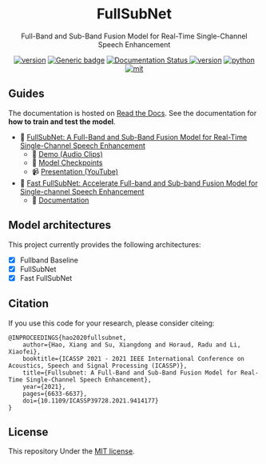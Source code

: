 <div align="center">
    <h1>
        FullSubNet
    </h1>
    <p>
    Full-Band and Sub-Band Fusion Model for Real-Time Single-Channel Speech Enhancement
    </p>
    <a href="https://github.com/haoxiangsnr/FullSubNet/"><img src="https://img.shields.io/badge/Platform-linux-lightgrey" alt="version"></a>
    <a href="https://github.com/haoxiangsnr/FullSubNet/"><img src="https://img.shields.io/github/stars/haoxiangsnr/FullSubNet?color=yellow&amp;label=FullSubNet&amp;logo=github" alt="Generic badge"></a>
    <a href='https://fullsubnet.readthedocs.io/en/latest/?badge=latest'>
        <img src='https://readthedocs.org/projects/fullsubnet/badge/?version=latest' alt='Documentation Status' />
    </a>
    <a href="https://github.com/haoxiangsnr/FullSubNet/"><img src="https://img.shields.io/badge/Python-3.10-orange" alt="version"></a>
    <a href="https://github.com/haoxiangsnr/FullSubNet/"><img src="https://img.shields.io/badge/PyTorch-1.12-brightgreen" alt="python"></a>
    <a href="https://github.com/haoxiangsnr/FullSubNet/blob/main/LICENSE"><img src="https://img.shields.io/badge/License-MIT-yellow.svg" alt="mit"></a>
</div>

## Guides

The documentation is hosted on [Read the Docs](https://fullsubnet.readthedocs.io/). See the documentation for **how to train and test the model**.

- 📰 [FullSubNet: A Full-Band and Sub-Band Fusion Model for Real-Time Single-Channel Speech Enhancement](https://arxiv.org/abs/2010.15508)
  - 📸 [Demo (Audio Clips)](https://www.haoxiangsnr.com/demo/fullsubnet)
  - 🎏 [Model Checkpoints](https://github.com/haoxiangsnr/FullSubNet/releases)
  - 📹 [Presentation (YouTube)](https://youtu.be/XJeE-MWDlk0)
- 📰 [Fast FullSubNet: Accelerate Full-band and Sub-band Fusion Model for Single-channel Speech Enhancement](#)
  - 📖 [Documentation](https://fullsubnet.readthedocs.io/)


## Model architectures

This project currently provides the following architectures:

- [x] Fullband Baseline
- [x] FullSubNet
- [x] Fast FullSubNet

## Citation

If you use this code for your research, please consider citeing:

```text
@INPROCEEDINGS{hao2020fullsubnet,
    author={Hao, Xiang and Su, Xiangdong and Horaud, Radu and Li, Xiaofei},
    booktitle={ICASSP 2021 - 2021 IEEE International Conference on Acoustics, Speech and Signal Processing (ICASSP)},
    title={Fullsubnet: A Full-Band and Sub-Band Fusion Model for Real-Time Single-Channel Speech Enhancement},
    year={2021},
    pages={6633-6637},
    doi={10.1109/ICASSP39728.2021.9414177}
}
```

## License

This repository Under the [MIT license](LICENSE).